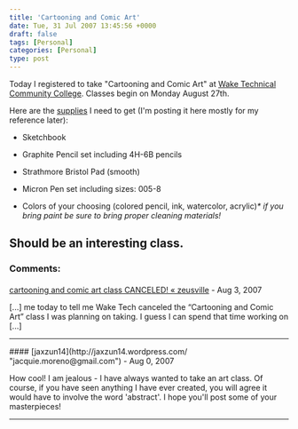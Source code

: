 ```yaml
---
title: 'Cartooning and Comic Art'
date: Tue, 31 Jul 2007 13:45:56 +0000
draft: false
tags: [Personal]
categories: [Personal]
type: post
---
```


Today I registered to take "Cartooning and Comic Art" at [Wake Technical Community College](http://www.waketech.edu/). Classes begin on Monday August 27th.

Here are the [supplies](http://evening.waketech.edu/supplies/cartooningcomicart.php) I need to get (I'm posting it here mostly for my reference later):

*   Sketchbook

*   Graphite Pencil set including 4H-6B pencils

*   Strathmore Bristol Pad (smooth)

*   Micron Pen set including sizes: 005-8

*   Colors of your choosing (colored pencil, ink, watercolor, acrylic)_\* if you bring paint be sure to bring proper cleaning materials!_

Should be an interesting class.
---
### Comments:
#### 
[cartooning and comic art class CANCELED! &laquo; zeusville](http://zeusville.wordpress.com/2007/08/22/cartooning-and-comic-art-class-canceled/ "") - <time datetime="2007-08-22 12:38:30">Aug 3, 2007</time>

\[...\] me today to tell me Wake Tech canceled the “Cartooning and Comic Art” class I was planning on taking. I guess I can spend that time working on \[...\]
<hr />
#### 
[jaxzun14](http://jaxzun14.wordpress.com/ "jacquie.moreno@gmail.com") - <time datetime="2007-08-05 10:07:22">Aug 0, 2007</time>

How cool! I am jealous - I have always wanted to take an art class. Of course, if you have seen anything I have ever created, you will agree it would have to involve the word 'abstract'. I hope you'll post some of your masterpieces!
<hr />
